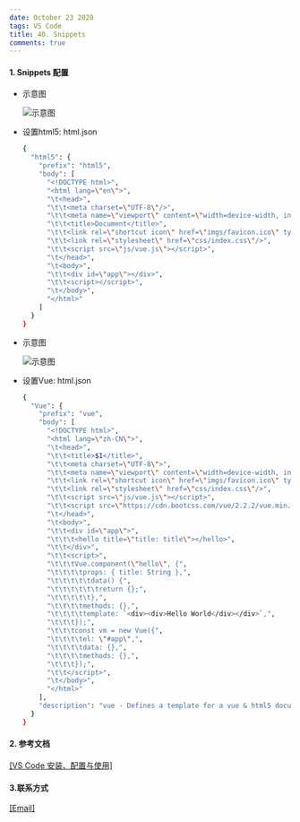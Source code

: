 ```yaml
---
date: October 23 2020
tags: VS Code
title: 40. Snippets
comments: true
---
```

#### 1. Snippets 配置

- 示意图

  ![示意图](https://s1.ax1x.com/2020/10/11/0gwZkT.png)

- 设置html5: html.json

  ```bash
  {
    "html5": {
      "prefix": "html5",
      "body": [
        "<!DOCTYPE html>",
        "<html lang=\"en\">",
        "\t<head>",
        "\t\t<meta charset=\"UTF-8\"/>",
        "\t\t<meta name=\"viewport\" content=\"width=device-width, initial-scale=1.0\"/>",
        "\t\t<title>Document</title>",
        "\t\t<link rel=\"shortcut icon\" href=\"imgs/favicon.ico\" type=\"image/x-icon\"/>",
        "\t\t<link rel=\"stylesheet\" href=\"css/index.css\"/>",
        "\t\t<script src=\"js/vue.js\"></script>",
        "\t</head>",
        "\t<body>",
        "\t\t<div id=\"app\"></div>",
        "\t\t<script></script>",
        "\t</body>",
        "</html>"
      ]
    }
  }
  ```

- 示意图

  ![示意图](https://s1.ax1x.com/2020/10/11/0gw30x.png)


- 设置Vue: html.json

  ```bash
  {
    "Vue": {
      "prefix": "vue",
      "body": [
        "<!DOCTYPE html>",
        "<html lang=\"zh-CN\">",
        "\t<head>",
        "\t\t<title>$1</title>",
        "\t\t<meta charset=\"UTF-8\">",
        "\t\t<meta name=\"viewport\" content=\"width=device-width, initial-scale=1\">",
        "\t\t<link rel=\"shortcut icon\" href=\"imgs/favicon.ico\" type=\"image/x-icon\"/>",
        "\t\t<link rel=\"stylesheet\" href=\"css/index.css\"/>",
        "\t\t<script src=\"js/vue.js\"></script>",
        "\t\t<script src=\"https://cdn.bootcss.com/vue/2.2.2/vue.min.js\"></script>",
        "\t</head>",
        "\t<body>",
        "\t\t<div id=\"app\">",
        "\t\t\t<hello title=\"title: title\"></hello>",
        "\t\t</div>",
        "\t\t<script>",
        "\t\t\tVue.component(\"hello\", {",
        "\t\t\t\tprops: { title: String },",
        "\t\t\t\t\tdata() {",
        "\t\t\t\t\t\treturn {};",
        "\t\t\t\t\t},",
        "\t\t\t\tmethods: {},",
        "\t\t\t\ttemplate: `<div><div>Hello World</div></div>`,",
        "\t\t\t});",
        "\t\t\tconst vm = new Vue({",
        "\t\t\t\tel: \"#app\",",
        "\t\t\t\tdata: {},",
        "\t\t\t\tmethods: {},",
        "\t\t\t});",
        "\t\t</script>",
        "\t</body>",
        "</html>"
      ],
      "description": "vue - Defines a template for a vue & html5 document"
    }
  }
  ```

#### 2. 参考文档

[[VS Code 安装、配置与使用]](https://web-oyster.github.io/2020/10/23/VSCode/Tutorial/VS%20Code%E5%AE%89%E8%A3%85%E3%80%81%E9%85%8D%E7%BD%AE%E4%B8%8E%E4%BD%BF%E7%94%A8/)

#### 3.联系方式

[[Email]](yuanmin8888@outlook.com)
